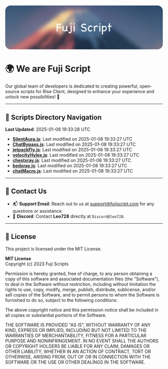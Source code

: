 ![Banner](.github/b.webp)

# 🌍 **We are Fuji Script**

Our global team of developers is dedicated to creating powerful, open-source scripts for Rise Client, designed to enhance your experience and unlock new possibilities! 🌟

---
<!-- SCRIPTS_NAVIGATION_START -->
## 📂 **Scripts Directory Navigation**

**Last Updated**: 2025-01-08 19:33:28 UTC

- **[SilentAura.js](scripts/SilentAura.js)**: Last modified on 2025-01-08 19:33:27 UTC
- **[ChatBypass.js](scripts/ChatBypass.js)**: Last modified on 2025-01-08 19:33:27 UTC
- **[jetpackFly.js](scripts/jetpackFly.js)**: Last modified on 2025-01-08 19:33:27 UTC
- **[velocityHylex.js](scripts/velocityHylex.js)**: Last modified on 2025-01-08 19:33:27 UTC
- **[chestxray.js](scripts/chestxray.js)**: Last modified on 2025-01-08 19:33:27 UTC
- **[bedxray.js](scripts/bedxray.js)**: Last modified on 2025-01-08 19:33:27 UTC
- **[chatMacro.js](scripts/chatMacro.js)**: Last modified on 2025-01-08 19:33:27 UTC

<!-- SCRIPTS_NAVIGATION_END -->

---

## 💬 **Contact Us**  
- 📬 **Support Email**: Reach out to us at [support@fujiscript.com](mailto:support@fujiscript.com) for any questions or assistance.  
- 💬 **Discord**: Contact **Leo728** directly at `Discord@leo728`.

---

## 📜 **License**

This project is licensed under the MIT License.  

**MIT License**  
Copyright (c) 2023 Fuji Scripts  

Permission is hereby granted, free of charge, to any person obtaining a copy of this software and associated documentation files (the "Software"), to deal in the Software without restriction, including without limitation the rights to use, copy, modify, merge, publish, distribute, sublicense, and/or sell copies of the Software, and to permit persons to whom the Software is furnished to do so, subject to the following conditions:  

The above copyright notice and this permission notice shall be included in all copies or substantial portions of the Software.  

THE SOFTWARE IS PROVIDED "AS IS", WITHOUT WARRANTY OF ANY KIND, EXPRESS OR IMPLIED, INCLUDING BUT NOT LIMITED TO THE WARRANTIES OF MERCHANTABILITY, FITNESS FOR A PARTICULAR PURPOSE AND NONINFRINGEMENT. IN NO EVENT SHALL THE AUTHORS OR COPYRIGHT HOLDERS BE LIABLE FOR ANY CLAIM, DAMAGES OR OTHER LIABILITY, WHETHER IN AN ACTION OF CONTRACT, TORT OR OTHERWISE, ARISING FROM, OUT OF OR IN CONNECTION WITH THE SOFTWARE OR THE USE OR OTHER DEALINGS IN THE SOFTWARE.  
